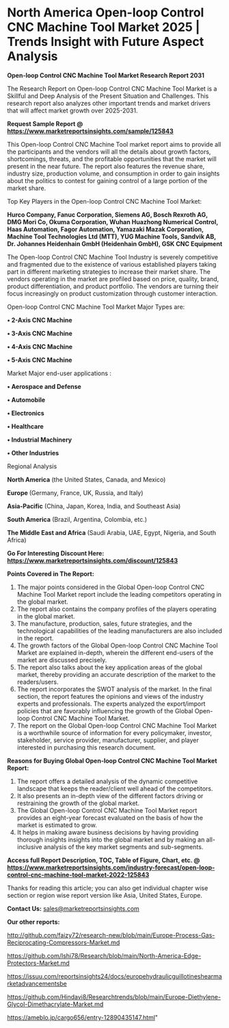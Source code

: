 # North America Open-loop Control CNC Machine Tool Market 2025 | Trends Insight with Future Aspect Analysis

<strong>Open-loop Control CNC Machine Tool Market Research Report 2031</strong>

The Research Report on Open-loop Control CNC Machine Tool Market is a Skillful and Deep Analysis of the Present Situation and Challenges. This research report also analyzes other important trends and market drivers that will affect market growth over 2025-2031.

<strong>Request Sample Report @ <a href=https://www.marketreportsinsights.com/sample/125843>https://www.marketreportsinsights.com/sample/125843</a></strong>

This Open-loop Control CNC Machine Tool market report aims to provide all the participants and the vendors will all the details about growth factors, shortcomings, threats, and the profitable opportunities that the market will present in the near future. The report also features the revenue share, industry size, production volume, and consumption in order to gain insights about the politics to contest for gaining control of a large portion of the market share.

Top Key Players in the Open-loop Control CNC Machine Tool Market:

<strong>Hurco Company, Fanuc Corporation, Siemens AG, Bosch Rexroth AG, DMG Mori Co, Okuma Corporation, Wuhan Huazhong Numerical Control, Haas Automation, Fagor Automation, Yamazaki Mazak Corporation, Machine Tool Technologies Ltd (MTT), YUG Machine Tools, Sandvik AB, Dr. Johannes Heidenhain GmbH (Heidenhain GmbH), GSK CNC Equipment</strong>

The Open-loop Control CNC Machine Tool Industry is severely competitive and fragmented due to the existence of various established players taking part in different marketing strategies to increase their market share. The vendors operating in the market are profiled based on price, quality, brand, product differentiation, and product portfolio. The vendors are turning their focus increasingly on product customization through customer interaction.

Open-loop Control CNC Machine Tool Market Major Types are:

<strong>• 2-Axis CNC Machine

• 3-Axis CNC Machine

• 4-Axis CNC Machine

• 5-Axis CNC Machine</strong>

Market Major end-user applications :

<strong>• Aerospace and Defense

• Automobile

• Electronics

• Healthcare

• Industrial Machinery

• Other Industries</strong>

Regional Analysis

</u><strong><b>North America</b></strong> (the United States, Canada, and Mexico)

<strong><b>Europe </b></strong>(Germany, France, UK, Russia, and Italy)

<strong><b>Asia-Pacific</b></strong> (China, Japan, Korea, India, and Southeast Asia)

<strong><b>South America</b></strong> (Brazil, Argentina, Colombia, etc.)

<strong><b>The Middle East and Africa</b></strong> (Saudi Arabia, UAE, Egypt, Nigeria, and South Africa)

<strong>Go For Interesting Discount Here: <a href=https://www.marketreportsinsights.com/discount/125843>https://www.marketreportsinsights.com/discount/125843</a></strong>

<strong>Points Covered in The Report:</strong>
<ol>
  <li>The major points considered in the Global Open-loop Control CNC Machine Tool Market report include the leading competitors operating in the global market.</li>
  <li>The report also contains the company profiles of the players operating in the global market.</li>
  <li>The manufacture, production, sales, future strategies, and the technological capabilities of the leading manufacturers are also included in the report.</li>
  <li>The growth factors of the Global Open-loop Control CNC Machine Tool Market are explained in-depth, wherein the different end-users of the market are discussed precisely.</li>
  <li>The report also talks about the key application areas of the global market, thereby providing an accurate description of the market to the readers/users.</li>
  <li>The report incorporates the SWOT analysis of the market. In the final section, the report features the opinions and views of the industry experts and professionals. The experts analyzed the export/import policies that are favorably influencing the growth of the Global Open-loop Control CNC Machine Tool Market.</li>
  <li>The report on the Global Open-loop Control CNC Machine Tool Market is a worthwhile source of information for every policymaker, investor, stakeholder, service provider, manufacturer, supplier, and player interested in purchasing this research document.</li>
</ol>
<strong>Reasons for Buying Global Open-loop Control CNC Machine Tool Market Report:</strong>

<ol>
  <li>The report offers a detailed analysis of the dynamic competitive landscape that keeps the reader/client well ahead of the competitors.</li>
  <li>It also presents an in-depth view of the different factors driving or restraining the growth of the global market.</li>
  <li>The Global Open-loop Control CNC Machine Tool Market report provides an eight-year forecast evaluated on the basis of how the market is estimated to grow.</li>
  <li>It helps in making aware business decisions by having providing thorough insights insights into the global market and by making an all-inclusive analysis of the key market segments and sub-segments.</li>
</ol>
<strong>Access full Report Description, TOC, Table of Figure, Chart, etc. @ <a href=https://www.marketreportsinsights.com/industry-forecast/open-loop-control-cnc-machine-tool-market-2022-125843>https://www.marketreportsinsights.com/industry-forecast/open-loop-control-cnc-machine-tool-market-2022-125843</a></strong>


Thanks for reading this article; you can also get individual chapter wise section or region wise report version like Asia, United States, Europe.

<strong>Contact Us:</strong>
sales@marketreportsinsights.com

<strong>Our other reports:</strong>

<a href=http://github.com/faizy72/research-new/blob/main/Europe-Process-Gas-Reciprocating-Compressors-Market.md>http://github.com/faizy72/research-new/blob/main/Europe-Process-Gas-Reciprocating-Compressors-Market.md</a>

<a href=https://github.com/Ishi78/Research/blob/main/North-America-Edge-Protectors-Market.md>https://github.com/Ishi78/Research/blob/main/North-America-Edge-Protectors-Market.md</a>

<a href=https://issuu.com/reportsinsights24/docs/europehydraulicguillotineshearmarketadvancementsbe>https://issuu.com/reportsinsights24/docs/europehydraulicguillotineshearmarketadvancementsbe</a>

<a href=https://github.com/Hindavi8/Researchtrends/blob/main/Europe-Diethylene-Glycol-Dimethacrylate-Market.md>https://github.com/Hindavi8/Researchtrends/blob/main/Europe-Diethylene-Glycol-Dimethacrylate-Market.md</a>

<a href=https://ameblo.jp/cargo656/entry-12890435147.html>https://ameblo.jp/cargo656/entry-12890435147.html</a>"
